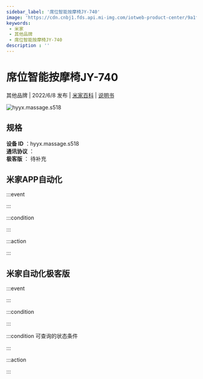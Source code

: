 ```yaml
---
sidebar_label: '席位智能按摩椅JY-740'
image: 'https://cdn.cnbj1.fds.api.mi-img.com/iotweb-product-center/9a1feb22382265ef6d00f8671e278636_1650333946999.png?GalaxyAccessKeyId=AKVGLQWBOVIRQ3XLEW&Expires=9223372036854775807&Signature=wSbIOCkNeP8nrlK88fcKr9OVZZ0='
keywords: 
 - 米家
 - 其他品牌
 - 席位智能按摩椅JY-740
description : ''
---
```

# 席位智能按摩椅JY-740

其他品牌 | 2022/6/8 发布 | [米家百科](https://home.mi.com/webapp/content/baike/product/index.html?model=hyyx.massage.s518) | [说明书](https://home.mi.com/views/introduction.html?model=hyyx.massage.s518&region=cn)

![hyyx.massage.s518](https://cdn.cnbj1.fds.api.mi-img.com/iotweb-product-center/9a1feb22382265ef6d00f8671e278636_1650333946999.png?GalaxyAccessKeyId=AKVGLQWBOVIRQ3XLEW&Expires=9223372036854775807&Signature=wSbIOCkNeP8nrlK88fcKr9OVZZ0=)

## 规格  
> 
**设备 ID** ：hyyx.massage.s518  
**通讯协议** ：  
**极客版**  ： 待补充 


## 米家APP自动化  

:::event  

:::

:::condition  

:::

:::action   

:::

## 米家自动化极客版  

:::event  

:::

:::condition  

:::

:::condition 可查询的状态条件  

:::

:::action  

:::

        

